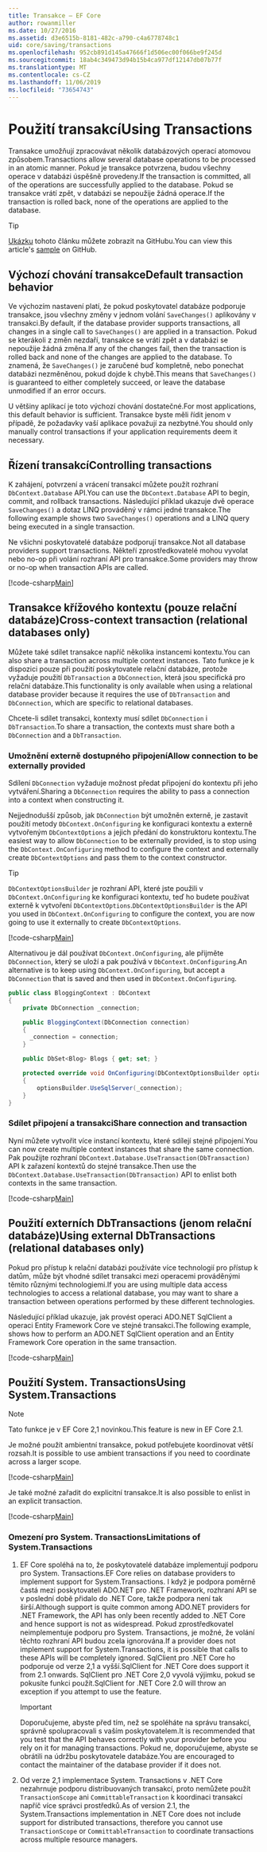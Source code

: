 ```yaml
---
title: Transakce – EF Core
author: rowanmiller
ms.date: 10/27/2016
ms.assetid: d3e6515b-8181-482c-a790-c4a6778748c1
uid: core/saving/transactions
ms.openlocfilehash: 952cb891d145a47666f1d506ec00f066be9f245d
ms.sourcegitcommit: 18ab4c349473d94b15b4ca977df12147db07b77f
ms.translationtype: MT
ms.contentlocale: cs-CZ
ms.lasthandoff: 11/06/2019
ms.locfileid: "73654743"
---
```

# <a name="using-transactions"></a><span data-ttu-id="cfbda-102">Použití transakcí</span><span class="sxs-lookup"><span data-stu-id="cfbda-102">Using Transactions</span></span>

<span data-ttu-id="cfbda-103">Transakce umožňují zpracovávat několik databázových operací atomovou způsobem.</span><span class="sxs-lookup"><span data-stu-id="cfbda-103">Transactions allow several database operations to be processed in an atomic manner.</span></span> <span data-ttu-id="cfbda-104">Pokud je transakce potvrzena, budou všechny operace v databázi úspěšně provedeny.</span><span class="sxs-lookup"><span data-stu-id="cfbda-104">If the transaction is committed, all of the operations are successfully applied to the database.</span></span> <span data-ttu-id="cfbda-105">Pokud se transakce vrátí zpět, v databázi se nepoužije žádná operace.</span><span class="sxs-lookup"><span data-stu-id="cfbda-105">If the transaction is rolled back, none of the operations are applied to the database.</span></span>

> [!TIP]  
> <span data-ttu-id="cfbda-106">[Ukázku](https://github.com/aspnet/EntityFramework.Docs/tree/master/samples/core/Saving/Transactions/) tohoto článku můžete zobrazit na GitHubu.</span><span class="sxs-lookup"><span data-stu-id="cfbda-106">You can view this article's [sample](https://github.com/aspnet/EntityFramework.Docs/tree/master/samples/core/Saving/Transactions/) on GitHub.</span></span>

## <a name="default-transaction-behavior"></a><span data-ttu-id="cfbda-107">Výchozí chování transakce</span><span class="sxs-lookup"><span data-stu-id="cfbda-107">Default transaction behavior</span></span>

<span data-ttu-id="cfbda-108">Ve výchozím nastavení platí, že pokud poskytovatel databáze podporuje transakce, jsou všechny změny v jednom volání `SaveChanges()` aplikovány v transakci.</span><span class="sxs-lookup"><span data-stu-id="cfbda-108">By default, if the database provider supports transactions, all changes in a single call to `SaveChanges()` are applied in a transaction.</span></span> <span data-ttu-id="cfbda-109">Pokud se kterákoli z změn nezdaří, transakce se vrátí zpět a v databázi se nepoužije žádná změna.</span><span class="sxs-lookup"><span data-stu-id="cfbda-109">If any of the changes fail, then the transaction is rolled back and none of the changes are applied to the database.</span></span> <span data-ttu-id="cfbda-110">To znamená, že `SaveChanges()` je zaručené buď kompletně, nebo ponechat databázi nezměněnou, pokud dojde k chybě.</span><span class="sxs-lookup"><span data-stu-id="cfbda-110">This means that `SaveChanges()` is guaranteed to either completely succeed, or leave the database unmodified if an error occurs.</span></span>

<span data-ttu-id="cfbda-111">U většiny aplikací je toto výchozí chování dostatečné.</span><span class="sxs-lookup"><span data-stu-id="cfbda-111">For most applications, this default behavior is sufficient.</span></span> <span data-ttu-id="cfbda-112">Transakce byste měli řídit jenom v případě, že požadavky vaší aplikace považují za nezbytné.</span><span class="sxs-lookup"><span data-stu-id="cfbda-112">You should only manually control transactions if your application requirements deem it necessary.</span></span>

## <a name="controlling-transactions"></a><span data-ttu-id="cfbda-113">Řízení transakcí</span><span class="sxs-lookup"><span data-stu-id="cfbda-113">Controlling transactions</span></span>

<span data-ttu-id="cfbda-114">K zahájení, potvrzení a vrácení transakcí můžete použít rozhraní `DbContext.Database` API.</span><span class="sxs-lookup"><span data-stu-id="cfbda-114">You can use the `DbContext.Database` API to begin, commit, and rollback transactions.</span></span> <span data-ttu-id="cfbda-115">Následující příklad ukazuje dvě operace `SaveChanges()` a dotaz LINQ prováděný v rámci jedné transakce.</span><span class="sxs-lookup"><span data-stu-id="cfbda-115">The following example shows two `SaveChanges()` operations and a LINQ query being executed in a single transaction.</span></span>

<span data-ttu-id="cfbda-116">Ne všichni poskytovatelé databáze podporují transakce.</span><span class="sxs-lookup"><span data-stu-id="cfbda-116">Not all database providers support transactions.</span></span> <span data-ttu-id="cfbda-117">Někteří zprostředkovatelé mohou vyvolat nebo no-op při volání rozhraní API pro transakce.</span><span class="sxs-lookup"><span data-stu-id="cfbda-117">Some providers may throw or no-op when transaction APIs are called.</span></span>

[!code-csharp[Main](../../../samples/core/Saving/Transactions/ControllingTransaction/Sample.cs?name=Transaction&highlight=3,17,18,19)]

## <a name="cross-context-transaction-relational-databases-only"></a><span data-ttu-id="cfbda-118">Transakce křížového kontextu (pouze relační databáze)</span><span class="sxs-lookup"><span data-stu-id="cfbda-118">Cross-context transaction (relational databases only)</span></span>

<span data-ttu-id="cfbda-119">Můžete také sdílet transakce napříč několika instancemi kontextu.</span><span class="sxs-lookup"><span data-stu-id="cfbda-119">You can also share a transaction across multiple context instances.</span></span> <span data-ttu-id="cfbda-120">Tato funkce je k dispozici pouze při použití poskytovatele relační databáze, protože vyžaduje použití `DbTransaction` a `DbConnection`, která jsou specifická pro relační databáze.</span><span class="sxs-lookup"><span data-stu-id="cfbda-120">This functionality is only available when using a relational database provider because it requires the use of `DbTransaction` and `DbConnection`, which are specific to relational databases.</span></span>

<span data-ttu-id="cfbda-121">Chcete-li sdílet transakci, kontexty musí sdílet `DbConnection` i `DbTransaction`.</span><span class="sxs-lookup"><span data-stu-id="cfbda-121">To share a transaction, the contexts must share both a `DbConnection` and a `DbTransaction`.</span></span>

### <a name="allow-connection-to-be-externally-provided"></a><span data-ttu-id="cfbda-122">Umožnění externě dostupného připojení</span><span class="sxs-lookup"><span data-stu-id="cfbda-122">Allow connection to be externally provided</span></span>

<span data-ttu-id="cfbda-123">Sdílení `DbConnection` vyžaduje možnost předat připojení do kontextu při jeho vytváření.</span><span class="sxs-lookup"><span data-stu-id="cfbda-123">Sharing a `DbConnection` requires the ability to pass a connection into a context when constructing it.</span></span>

<span data-ttu-id="cfbda-124">Nejjednodušší způsob, jak `DbConnection` být umožněn externě, je zastavit použití metody `DbContext.OnConfiguring` ke konfiguraci kontextu a externě vytvořeným `DbContextOptions` a jejich předání do konstruktoru kontextu.</span><span class="sxs-lookup"><span data-stu-id="cfbda-124">The easiest way to allow `DbConnection` to be externally provided, is to stop using the `DbContext.OnConfiguring` method to configure the context and externally create `DbContextOptions` and pass them to the context constructor.</span></span>

> [!TIP]  
> <span data-ttu-id="cfbda-125">`DbContextOptionsBuilder` je rozhraní API, které jste použili v `DbContext.OnConfiguring` ke konfiguraci kontextu, teď ho budete používat externě k vytvoření `DbContextOptions`.</span><span class="sxs-lookup"><span data-stu-id="cfbda-125">`DbContextOptionsBuilder` is the API you used in `DbContext.OnConfiguring` to configure the context, you are now going to use it externally to create `DbContextOptions`.</span></span>

[!code-csharp[Main](../../../samples/core/Saving/Transactions/SharingTransaction/Sample.cs?name=Context&highlight=3,4,5)]

<span data-ttu-id="cfbda-126">Alternativou je dál používat `DbContext.OnConfiguring`, ale přijměte `DbConnection`, který se uloží a pak používá v `DbContext.OnConfiguring`.</span><span class="sxs-lookup"><span data-stu-id="cfbda-126">An alternative is to keep using `DbContext.OnConfiguring`, but accept a `DbConnection` that is saved and then used in `DbContext.OnConfiguring`.</span></span>

``` csharp
public class BloggingContext : DbContext
{
    private DbConnection _connection;

    public BloggingContext(DbConnection connection)
    {
      _connection = connection;
    }

    public DbSet<Blog> Blogs { get; set; }

    protected override void OnConfiguring(DbContextOptionsBuilder optionsBuilder)
    {
        optionsBuilder.UseSqlServer(_connection);
    }
}
```

### <a name="share-connection-and-transaction"></a><span data-ttu-id="cfbda-127">Sdílet připojení a transakci</span><span class="sxs-lookup"><span data-stu-id="cfbda-127">Share connection and transaction</span></span>

<span data-ttu-id="cfbda-128">Nyní můžete vytvořit více instancí kontextu, které sdílejí stejné připojení.</span><span class="sxs-lookup"><span data-stu-id="cfbda-128">You can now create multiple context instances that share the same connection.</span></span> <span data-ttu-id="cfbda-129">Pak použijte rozhraní `DbContext.Database.UseTransaction(DbTransaction)` API k zařazení kontextů do stejné transakce.</span><span class="sxs-lookup"><span data-stu-id="cfbda-129">Then use the `DbContext.Database.UseTransaction(DbTransaction)` API to enlist both contexts in the same transaction.</span></span>

[!code-csharp[Main](../../../samples/core/Saving/Transactions/SharingTransaction/Sample.cs?name=Transaction&highlight=1,2,3,7,16,23,24,25)]

## <a name="using-external-dbtransactions-relational-databases-only"></a><span data-ttu-id="cfbda-130">Použití externích DbTransactions (jenom relační databáze)</span><span class="sxs-lookup"><span data-stu-id="cfbda-130">Using external DbTransactions (relational databases only)</span></span>

<span data-ttu-id="cfbda-131">Pokud pro přístup k relační databázi používáte více technologií pro přístup k datům, může být vhodné sdílet transakci mezi operacemi prováděnými těmito různými technologiemi.</span><span class="sxs-lookup"><span data-stu-id="cfbda-131">If you are using multiple data access technologies to access a relational database, you may want to share a transaction between operations performed by these different technologies.</span></span>

<span data-ttu-id="cfbda-132">Následující příklad ukazuje, jak provést operaci ADO.NET SqlClient a operaci Entity Framework Core ve stejné transakci.</span><span class="sxs-lookup"><span data-stu-id="cfbda-132">The following example, shows how to perform an ADO.NET SqlClient operation and an Entity Framework Core operation in the same transaction.</span></span>

[!code-csharp[Main](../../../samples/core/Saving/Transactions/ExternalDbTransaction/Sample.cs?name=Transaction&highlight=4,10,21,26,27,28)]

## <a name="using-systemtransactions"></a><span data-ttu-id="cfbda-133">Použití System. Transactions</span><span class="sxs-lookup"><span data-stu-id="cfbda-133">Using System.Transactions</span></span>

> [!NOTE]  
> <span data-ttu-id="cfbda-134">Tato funkce je v EF Core 2,1 novinkou.</span><span class="sxs-lookup"><span data-stu-id="cfbda-134">This feature is new in EF Core 2.1.</span></span>

<span data-ttu-id="cfbda-135">Je možné použít ambientní transakce, pokud potřebujete koordinovat větší rozsah.</span><span class="sxs-lookup"><span data-stu-id="cfbda-135">It is possible to use ambient transactions if you need to coordinate across a larger scope.</span></span>

[!code-csharp[Main](../../../samples/core/Saving/Transactions/AmbientTransaction/Sample.cs?name=Transaction&highlight=1,2,3,26,27,28)]

<span data-ttu-id="cfbda-136">Je také možné zařadit do explicitní transakce.</span><span class="sxs-lookup"><span data-stu-id="cfbda-136">It is also possible to enlist in an explicit transaction.</span></span>

[!code-csharp[Main](../../../samples/core/Saving/Transactions/CommitableTransaction/Sample.cs?name=Transaction&highlight=1,15,28,29,30)]

### <a name="limitations-of-systemtransactions"></a><span data-ttu-id="cfbda-137">Omezení pro System. Transactions</span><span class="sxs-lookup"><span data-stu-id="cfbda-137">Limitations of System.Transactions</span></span>  

1. <span data-ttu-id="cfbda-138">EF Core spoléhá na to, že poskytovatelé databáze implementují podporu pro System. Transactions.</span><span class="sxs-lookup"><span data-stu-id="cfbda-138">EF Core relies on database providers to implement support for System.Transactions.</span></span> <span data-ttu-id="cfbda-139">I když je podpora poměrně častá mezi poskytovateli ADO.NET pro .NET Framework, rozhraní API se v poslední době přidalo do .NET Core, takže podpora není tak širší.</span><span class="sxs-lookup"><span data-stu-id="cfbda-139">Although support is quite common among ADO.NET providers for .NET Framework, the API has only been recently added to .NET Core and hence support is not as widespread.</span></span> <span data-ttu-id="cfbda-140">Pokud zprostředkovatel neimplementuje podporu pro System. Transactions, je možné, že volání těchto rozhraní API budou zcela ignorována.</span><span class="sxs-lookup"><span data-stu-id="cfbda-140">If a provider does not implement support for System.Transactions, it is possible that calls to these APIs will be completely ignored.</span></span> <span data-ttu-id="cfbda-141">SqlClient pro .NET Core ho podporuje od verze 2,1 a vyšší.</span><span class="sxs-lookup"><span data-stu-id="cfbda-141">SqlClient for .NET Core does support it from 2.1 onwards.</span></span> <span data-ttu-id="cfbda-142">SqlClient pro .NET Core 2,0 vyvolá výjimku, pokud se pokusíte funkci použít.</span><span class="sxs-lookup"><span data-stu-id="cfbda-142">SqlClient for .NET Core 2.0 will throw an exception if you attempt to use the feature.</span></span>

   > [!IMPORTANT]  
   > <span data-ttu-id="cfbda-143">Doporučujeme, abyste před tím, než se spoléháte na správu transakcí, správně spolupracovali s vaším poskytovatelem.</span><span class="sxs-lookup"><span data-stu-id="cfbda-143">It is recommended that you test that the API behaves correctly with your provider before you rely on it for managing transactions.</span></span> <span data-ttu-id="cfbda-144">Pokud ne, doporučujeme, abyste se obrátili na údržbu poskytovatele databáze.</span><span class="sxs-lookup"><span data-stu-id="cfbda-144">You are encouraged to contact the maintainer of the database provider if it does not.</span></span>

2. <span data-ttu-id="cfbda-145">Od verze 2,1 implementace System. Transactions v .NET Core nezahrnuje podporu distribuovaných transakcí, proto nemůžete použít `TransactionScope` ani `CommittableTransaction` k koordinaci transakcí napříč více správci prostředků.</span><span class="sxs-lookup"><span data-stu-id="cfbda-145">As of version 2.1, the System.Transactions implementation in .NET Core does not include support for distributed transactions, therefore you cannot use `TransactionScope` or `CommittableTransaction` to coordinate transactions across multiple resource managers.</span></span>
